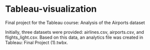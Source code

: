# Tableau-visualization
Final project for the Tableau course: Analysis of the Airports dataset

Initially, three datasets were provided: airlines.csv, airports.csv, and flights_light.csv. Based on this data, an analytics file was created in Tableau: Final Project (1).twbx.
